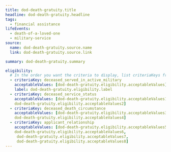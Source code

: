 ```yaml
---
title: dod-death-gratuity.title
headline: dod-death-gratuity.headline
tags:
  - financial assistance
lifeEvents:
  - death-of-a-loved-one
  - military-service
source:
  name: dod-death-gratuity.source.name
  link: dod-death-gratuity.source.link

summary: dod-death-gratuity.summary

eligibility:
  # In the order you want the criteria to display, list criteriaKeys from the csv here, each followed by a comma-separated list of which values indicate eligibility for that criteria. Wrap individual values in quotes if they have inner commas.
  - criteriaKey: deceased_served_in_active_military
    acceptableValues: [dod-death-gratuity.eligibility.acceptableValues]
    label: dod-death-gratuity.eligibility.label
  - criteriaKey: deceased_service_status
    acceptableValues: [dod-death-gratuity.eligibility.acceptableValues1, 
    dod-death-gratuity.eligibility.acceptableValues2]
  - criteriaKey: deceased_death_circumstance
    acceptableValues: [dod-death-gratuity.eligibility.acceptableValues3, 
    dod-death-gratuity.eligibility.acceptableValues4]
  - criteriaKey: applicant_relationship
    acceptableValues: [dod-death-gratuity.eligibility.acceptableValues5, 
    dod-death-gratuity.eligibility.acceptableValues6,
     dod-death-gratuity.eligibility.acceptableValues7, 
     dod-death-gratuity.eligibility.acceptableValues8]
---
```

